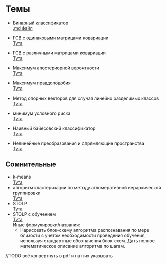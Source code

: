 # Темы

+ [Бинарный классификатор](бинарный%20классификатор/)  
    [.md файл](бинарный%20классификатор/бинарный%20классификатор.md)  
+ ГСВ с одинаковыми матрицами ковариации  
    [Тута](гсв%20с%20одинаковыми%20матрицами%20ковариации/гсв%20с%20одинаковыми%20матрицами%20ковариациями.md)
+ ГСВ с различными матрицами ковариации  
    [Тута](гсв%20с%20различными%20матрицами%20ковариации/ГСВ%20с%20различными%20матрицами%20ковариации.md)
+ Максимум апостериорной вероятности  
    [Тута](максимум%20апостериорной%20вероятности/максимум%20апостериорной%20вероятности.md)
+ Максимум правдоподобия  
    [Тута](максимум%20правдоподобия/максимум%20правдоподобия.md)
+ Метод опорных векторов для случая линейно разделимых классов  
    [Тута](метод%20опорных%20векторов%20для%20случая%20линейно%20разделимых%20классов/метод%20опорных%20векторов%20для%20случая%20линейно%20разделимых%20классов.md)
+ минимум условного риска  
    [Тута](минимум%20условного%20риска/минимум%20условного%20риска.md)

+ Наивный байесовский классификатор  
    [Тута](наивный%20байесовский%20классификатор/Наивный%20байесовский%20классификатор.md)

+ Нелинейные преобразования и спрямляющие пространства  
    [Тута](нелинейные%20преобразования%20и%20спрямляющие%20пространства/нелинейные%20преобразования%20и%20спрямляющие%20пространства.md)

## Сомнительные  

+ k-means  
    [Тута](!k-means/k_means.md)
+ алгоритм кластеризации по методу агломеративной иерархической группировки  
    [Тута](!алгоритм%20кластеризации%20по%20методу%20агломеративной%20иерархической%20группировки/алгоритм%20кластеризации%20по%20методу%20агломеративной%20иерархической%20группировки.md)
+ STOLP  
    [Тута](!STOLP/STOLP.md)
+ STOLP с обучением  
    [Тута](!STOLP%20с%20обучением/STOLP%20с%20обучением.md)  
    Иные формулировки/названия:  
  + Нарисовать блок-схему алгоритма распознавания по мере близости с учетом необходимости проведения обучения, используя стандартные обозначения блок-схем. Дать полное математическое описание алгоритма по шагам.

//TODO всё конвертнуть в pdf и на них указывать
